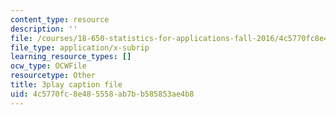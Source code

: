 ```yaml
---
content_type: resource
description: ''
file: /courses/18-650-statistics-for-applications-fall-2016/4c5770fc8e485558ab7bb585853ae4b8_a1ZCeFpeW0o.vtt
file_type: application/x-subrip
learning_resource_types: []
ocw_type: OCWFile
resourcetype: Other
title: 3play caption file
uid: 4c5770fc-8e48-5558-ab7b-b585853ae4b8
---
```

